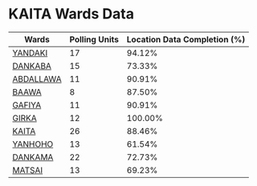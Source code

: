 
# KAITA Wards Data

| Wards | Polling Units | Location Data Completion (%) |
| ---- | ----- | ------- |
| [YANDAKI](./wards/5011-yandaki) | 17 | 94.12% |
| [DANKABA](./wards/5012-dankaba) | 15 | 73.33% |
| [ABDALLAWA](./wards/5013-abdallawa) | 11 | 90.91% |
| [BAAWA](./wards/5014-baawa) | 8 | 87.50% |
| [GAFIYA](./wards/5015-gafiya) | 11 | 90.91% |
| [GIRKA](./wards/5016-girka) | 12 | 100.00% |
| [KAITA](./wards/5017-kaita) | 26 | 88.46% |
| [YANHOHO](./wards/5018-yanhoho) | 13 | 61.54% |
| [DANKAMA](./wards/5019-dankama) | 22 | 72.73% |
| [MATSAI](./wards/5020-matsai) | 13 | 69.23% |




